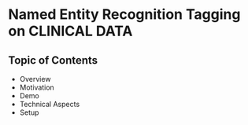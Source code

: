 # Named Entity Recognition Tagging on CLINICAL DATA

## Topic of Contents
* Overview
* Motivation
* Demo
* Technical Aspects
* Setup

